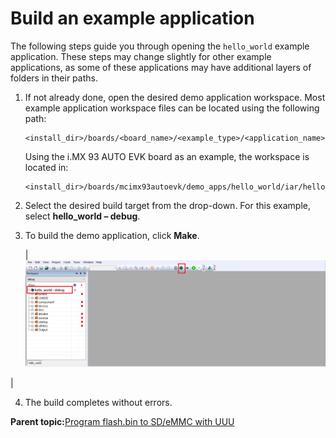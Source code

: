 # Build an example application

The following steps guide you through opening the `hello_world` example application. These steps may change slightly for other example applications, as some of these applications may have additional layers of folders in their paths.

1.  If not already done, open the desired demo application workspace. Most example application workspace files can be located using the following path:

    ```
    <install_dir>/boards/<board_name>/<example_type>/<application_name>/iar
    ```

    Using the i.MX 93 AUTO EVK board as an example, the workspace is located in:

    ```
    <install_dir>/boards/mcimx93autoevk/demo_apps/hello_world/iar/hello_world.eww
    ```

2.  Select the desired build target from the drop-down. For this example, select **hello\_world – debug**.

3.  To build the demo application, click **Make**.

    |![](../images/demo_build_target_selection_8mm.png "Demo build target selection")

|

4.  The build completes without errors.

**Parent topic:**[Program flash.bin to SD/eMMC with UUU](../topics/run_a_flash_target_demo_by_uuu.md)

